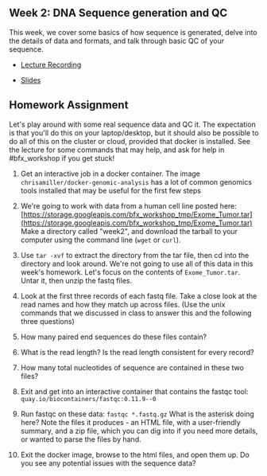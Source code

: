 ## Week 2: DNA Sequence generation and QC

This week, we cover some basics of how sequence is generated, delve into the details of data and formats, and talk through basic QC of your sequence.

- [Lecture Recording](https://wustl.box.com/s/yev38ztocy7uqn1tvwu7woskkswmlluo)

- [Slides](bfx_workshop_02_sequencing.pdf)

## Homework Assignment

Let's play around with some real sequence data and QC it. The expectation is that you'll do this on your laptop/desktop, but it should also be possible to do all of this on the cluster or cloud, provided that docker is installed. See the lecture for some commands that may help, and ask for help in #bfx_workshop if you get stuck!

1) Get an interactive job in a docker container. The image `chrisamiller/docker-genomic-analysis` has a lot of common genomics tools installed that may be useful for the first few steps

2) We're going to work with data from a human cell line posted here: [https://storage.googleapis.com/bfx_workshop_tmp/Exome_Tumor.tar](https://storage.googleapis.com/bfx_workshop_tmp/Exome_Tumor.tar) Make a directory called "week2", and download the tarball to your computer using the command line (`wget` or `curl`).

3) Use `tar -xvf` to extract the directory from the tar file, then cd into the directory and look around.  We're not going to use all of this data in this week's homework. Let's focus on the contents of `Exome_Tumor.tar`. Untar it, then unzip the fastq files.

4) Look at the first three records of each fastq file. Take a close look at the read names and how they match up across files. (Use the unix commands that we discussed in class to answer this and the following three questions)

5) How many paired end sequences do these files contain?

6) What is the read length? Is the read length consistent for every record?

7) How many total nucleotides of sequence are contained in these two files?

8) Exit and get into an interactive container that contains the fastqc tool: `quay.io/biocontainers/fastqc:0.11.9--0`

9) Run fastqc on these data:  `fastqc *.fastq.gz`  What is the asterisk doing here?  Note the files it produces - an HTML file, with a user-friendly summary, and a zip file, which you can dig into if you need more details, or wanted to parse the files by hand.

10) Exit the docker image, browse to the html files, and open them up.  Do you see any potential issues with the sequence data?
